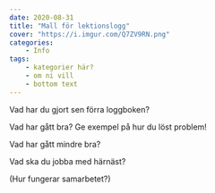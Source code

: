 ```yaml
---
date: 2020-08-31
title: "Mall för lektionslogg"
cover: "https://i.imgur.com/Q7ZV9RN.png"
categories: 
    - Info
tags:
    - kategorier här?
    - om ni vill
    - bottom text
---
```



Vad har du gjort sen förra loggboken?

Vad har gått bra? Ge exempel på hur du löst problem!

Vad har gått mindre bra? 

Vad ska du jobba med härnäst?

(Hur fungerar samarbetet?)
